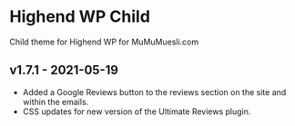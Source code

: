 Highend WP Child
==========

Child theme for Highend WP for MuMuMuesli.com

## v1.7.1 - 2021-05-19
* Added a Google Reviews button to the reviews section on the site and within the emails.
* CSS updates for new version of the Ultimate Reviews plugin.

